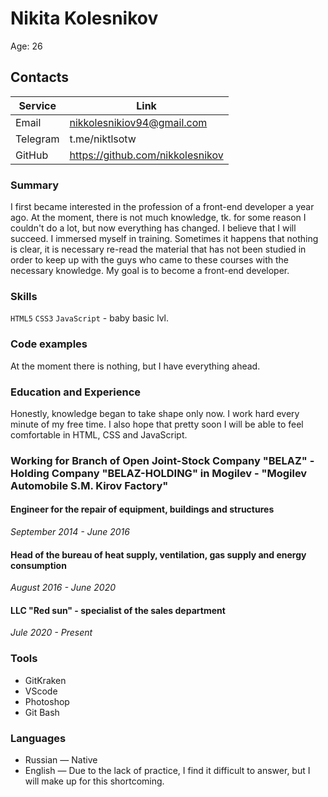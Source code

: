 # Nikita Kolesnikov

Age: 26

## Contacts

Service | Link
------------ | -------------
Email | nikkolesnikiov94@gmail.com
Telegram | t.me/niktlsotw
GitHub | https://github.com/nikkolesnikov

### Summary

I first became interested in the profession of a front-end developer a year ago.
At the moment, there is not much knowledge, tk. for some reason I couldn't do a lot, but now everything has changed. I believe that I will succeed.
I immersed myself in training. Sometimes it happens that nothing is clear, it is necessary
re-read the material that has not been studied in order to keep up with the guys who came to these courses
with the necessary knowledge. My goal is to become a front-end developer.

### Skills

`HTML5` `CSS3` `JavaScript` - baby basic lvl.

### Code examples

At the moment there is nothing, but I have everything ahead.

### Education and Experience

Honestly, knowledge began to take shape only now.
I work hard every minute of my free time.
I also hope that pretty soon I will be able to feel comfortable in HTML, CSS and JavaScript.

### Working for Branch of Open Joint-Stock Company "BELAZ" - Holding Company "BELAZ-HOLDING" in Mogilev -  "Mogilev Automobile S.M. Kirov Factory"

#### Engineer for the repair of equipment, buildings and structures
*September 2014 - June 2016*

#### Head of the bureau of heat supply, ventilation, gas supply and energy consumption
*August 2016 - June 2020*

#### LLC "Red sun" - specialist of the sales department
*Jule 2020 - Present*

### Tools
- GitKraken
- VScode
- Photoshop
- Git Bash

### Languages
* Russian — Native
* English — Due to the lack of practice, I find it difficult to answer, but I will make up for this shortcoming.